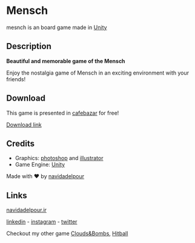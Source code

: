# Mensch

mesnch is an board game made in [Unity](https://unity3d.com/)

## Description
  

<strong>Beautiful and memorable game of the Mensch</strong> 

Enjoy the nostalgia game of Mensch in an exciting environment with your friends! 


## Download

This game is presented in [cafebazar](https://cafebazaar.ir) for free!

[Download link](https://cafebazaar.ir/app/com.navidadelpour.Mensch)

## Credits

- Graphics: [photoshop](https://www.adobe.com/products/photoshop.html) and [illustrator](https://www.adobe.com/products/illustrator.html)
- Game Engine: [Unity](https://unity3d.com/)


Made with :heart: by [navidadelpour](https://navidadelpour.ir)

## Links

[navidadelpour.ir](http://www.navidadelpour.ir)

[linkedin](https://www.linkedin.com/in/navid-adelpour-369447172/) - [instagram](https://www.instagram.com/navidadelpour/) - [twitter](https://twitter.com/navidadelpour)

Checkout my other game [Clouds&Bombs](https://cafebazaar.ir/app/com.NavidAdelpour.CloudsAndBombs/), [Hitball](https://cafebazaar.ir/app/com.NavidAdelpour.hitball/)

